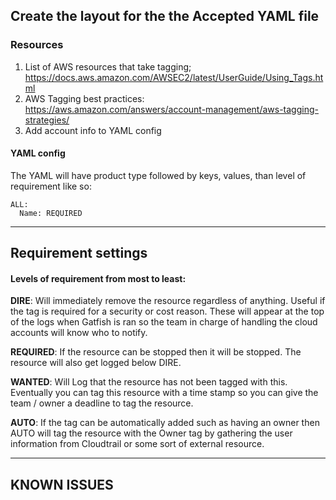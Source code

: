 ## Create the layout for the the Accepted YAML file
### Resources
1. List of AWS resources that take tagging; https://docs.aws.amazon.com/AWSEC2/latest/UserGuide/Using_Tags.html
2. AWS Tagging best practices: https://aws.amazon.com/answers/account-management/aws-tagging-strategies/
3. Add account info to YAML config

#### YAML config 
The YAML will have product type followed by keys, values, than level of requirement like so:

```
ALL:
  Name: REQUIRED    
```

---

## Requirement settings
#### Levels of requirement from most to least:

**DIRE**: Will immediately remove the resource regardless of anything. Useful if the tag is required for a security or cost reason. These will appear at the top of the logs when Gatfish is ran so the team in charge of handling the cloud accounts will know who to notify.

**REQUIRED**: If the resource can be stopped then it will be stopped. The resource will also get logged below DIRE.

**WANTED**: Will Log that the resource has not been tagged with this. Eventually you can tag this resource with a time stamp so you can give the team / owner a deadline to tag the resource.

**AUTO**: If the tag can be automatically added such as having an owner then AUTO will tag the resource with the Owner tag by gathering the user information from Cloudtrail or some sort of external resource.

---

## KNOWN ISSUES
